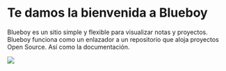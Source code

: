 # Te damos la bienvenida a Blueboy

Blueboy es un sitio simple y flexible para visualizar notas y proyectos. Blueboy funciona como un enlazador a un repositorio que aloja proyectos Open Source. Así como la documentación.

![](../../../Descargas/bear.JPG)

